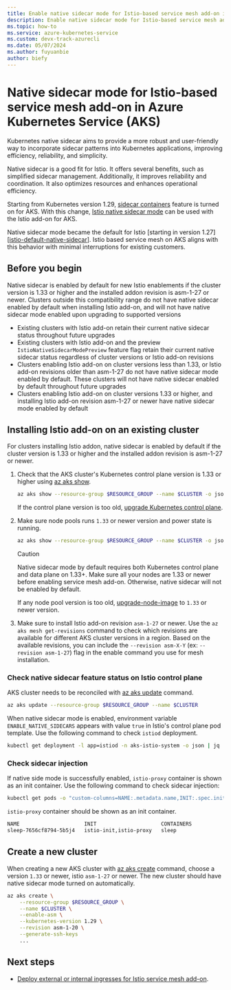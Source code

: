 ```yaml
---
title: Enable native sidecar mode for Istio-based service mesh add-on in Azure Kubernetes Service (AKS) (preview)
description: Enable native sidecar mode for Istio-based service mesh add-on in Azure Kubernetes Service (AKS) (preview).
ms.topic: how-to
ms.service: azure-kubernetes-service
ms.custom: devx-track-azurecli
ms.date: 05/07/2024
ms.author: fuyuanbie
author: biefy
---
```


# Native sidecar mode for Istio-based service mesh add-on in Azure Kubernetes Service (AKS)

Kubernetes native sidecar aims to provide a more robust and user-friendly way to incorporate sidecar patterns into Kubernetes applications, improving efficiency, reliability, and simplicity.

Native sidecar is a good fit for Istio. It offers several benefits, such as simplified sidecar management. Additionally, it improves reliability and coordination. It also optimizes resources and enhances operational efficiency.

Starting from Kubernetes version 1.29, [sidecar containers][k8s-native-sidecar-support] feature is turned on for AKS. With this change, [Istio native sidecar mode][istio-native-sidecar-support] can be used with the Istio add-on for AKS.

Native sidecar mode became the default for Istio [starting in version 1.27][[istio-default-native-sidecar]]. Istio based service mesh on AKS aligns with this behavior with minimal interruptions for existing customers.

## Before you begin
Native sidecar is enabled by default for new Istio enablements if the cluster version is 1.33 or higher and the installed addon revision is asm-1-27 or newer. Clusters outside this compatibility range do not have native sidecar enabled by default when installing Istio add-on, and will not have native sidecar mode enabled upon upgrading to supported versions
- Existing clusters with Istio add-on retain their current native sidecar status throughout future upgrades
- Existing clusters with Istio add-on and the preview `IstioNativeSidecarModePreview` feature flag retain their current native sidecar status regardless of cluster versions or Istio add-on revisions
- Clusters enabling Istio add-on on cluster versions less than 1.33, or Istio add-on revisions older than asm-1-27 do not have native sidecar mode enabled by default. These clusters will not have native sidecar enabled by default throughout future upgrades
- Clusters enabling Istio add-on on cluster versions 1.33 or higher, and installing Istio add-on revision asm-1-27 or newer have native sidecar mode enabled by default



## Installing Istio add-on on an existing cluster
For clusters installing Istio addon, native sidecar is enabled by default if the cluster version is 1.33 or higher and the installed addon revision is asm-1-27 or newer.

1. Check that the AKS cluster's Kubernetes control plane version is 1.33 or higher using [az aks show][az-aks-show].

   ```bash
   az aks show --resource-group $RESOURCE_GROUP --name $CLUSTER -o json | jq ".kubernetesVersion"
   ```

   If the control plane version is too old, [upgrade Kubernetes control plane][upgrade-aks-cluster].

2. Make sure node pools runs `1.33` or newer version and power state is running.

   ```bash
   az aks show --resource-group $RESOURCE_GROUP --name $CLUSTER -o json | jq ".agentPoolProfiles[] | { currentOrchestratorVersion, powerState}"
   ```

   > [!CAUTION]
   > Native sidecar mode by default requires both Kubernetes control plane and data plane on 1.33+. Make sure all your nodes are 1.33 or newer before enabling service mesh add-on. Otherwise, native sidecar will not be enabled by default.

   If any node pool version is too old, [upgrade-node-image][upgrade-node-image] to `1.33` or newer version.

3. Make sure to install Istio add-on revision `asm-1-27` or newer. Use the `az aks mesh get-revisions` command to check which revisions are available for different AKS cluster versions in a region. Based on the available revisions, you can include the `--revision asm-X-Y` (ex: `--revision asm-1-27`) flag in the enable command you use for mesh installation.



### Check native sidecar feature status on Istio control plane

AKS cluster needs to be reconciled with [az aks update][az-aks-update] command.

```bash
az aks update --resource-group $RESOURCE_GROUP --name $CLUSTER
```

When native sidecar mode is enabled, environment variable `ENABLE_NATIVE_SIDECARS` appears with value `true` in Istio's control plane pod template. Use the following command to check `istiod` deployment.

```bash
kubectl get deployment -l app=istiod -n aks-istio-system -o json | jq '.items[].spec.template.spec.containers[].env[] | select(.name=="ENABLE_NATIVE_SIDECARS")'
```

### Check sidecar injection

If native side mode is successfully enabled, `istio-proxy` container is shown as an init container. Use the following command to check sidecar injection:

```bash
kubectl get pods -o "custom-columns=NAME:.metadata.name,INIT:.spec.initContainers[*].name,CONTAINERS:.spec.containers[*].name"
```

`istio-proxy` container should be shown as an init container.

```bash
NAME                     INIT                     CONTAINERS
sleep-7656cf8794-5b5j4   istio-init,istio-proxy   sleep
```

## Create a new cluster

When creating a new AKS cluster with [az aks create][az-aks-create] command, choose a version `1.33` or newer, istio `asm-1-27` or newer. The new cluster should have native sidecar mode turned on automatically.

```bash
az aks create \
    --resource-group $RESOURCE_GROUP \
    --name $CLUSTER \
    --enable-asm \
    --kubernetes-version 1.29 \
    --revision asm-1-20 \
    --generate-ssh-keys    
    ...
```

## Next steps

* [Deploy external or internal ingresses for Istio service mesh add-on][istio-deploy-ingress].

<!--- External Links --->
[istio-native-sidecar-support]: https://istio.io/latest/blog/2023/native-sidecars/
[istioctl-kube-inject]: https://istio.io/latest/docs/reference/commands/istioctl/#istioctl-kube-inject
[k8s-native-sidecar-support]: https://kubernetes.io/blog/2023/08/25/native-sidecar-containers/
[istio-default-native-sidecar]: https://istio.io/latest/news/releases/1.27.x/announcing-1.27/change-notes/#installation

<!--- Internal Links --->
[az-aks-create]: /cli/azure/aks#az_aks_create
[az-aks-show]: /cli/azure/aks#az_aks_show
[az-aks-update]: /cli/azure/aks#az_aks_update
[az-feature-register]: /cli/azure/feature#az-feature-register
[az-feature-show]: /cli/azure/feature#az-feature-show
[az-provider-register]: /cli/azure/provider#az-provider-register
[istio-deploy-ingress]: ./istio-deploy-ingress.md
[istio-upgrade]: ./istio-upgrade.md
[upgrade-aks-cluster]: ./upgrade-aks-cluster.md
[upgrade-node-image]: ./node-image-upgrade.md
